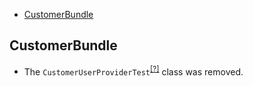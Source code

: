 - [CustomerBundle](#customerbundle)

CustomerBundle
--------------
* The `CustomerUserProviderTest`<sup>[[?]](https://github.com/oroinc/customer-portal/tree/2.4.0/src/Oro/Bundle/CustomerBundle/Security/CustomerUserProviderTest.php#L21 "Oro\Bundle\CustomerBundle\Security\CustomerUserProviderTest")</sup> class was removed.

